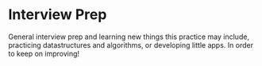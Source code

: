 # Interview Prep
General interview prep and learning new things this practice may include, practicing datastructures and algorithms, or developing little apps. In order to keep on improving!
